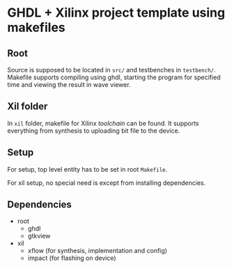 # GHDL + Xilinx project template using makefiles

## Root
Source is supposed to be located in `src/` and testbenches in `testbench/`.
Makefile supports compiling using ghdl, starting the program for specified
time and viewing the result in wave viewer.

## Xil folder
In `xil` folder, makefile for Xilinx _toolchain_ can be found.
It supports everything from synthesis to uploading bit file
to the device.

## Setup
For setup, top level entity has to be set in root `Makefile`.

For xil setup, no special need is except from installing dependencies.

## Dependencies
- root
  - ghdl
  - gtkview
- xil
  - xflow (for synthesis, implementation and config)
  - impact (for flashing on device)

